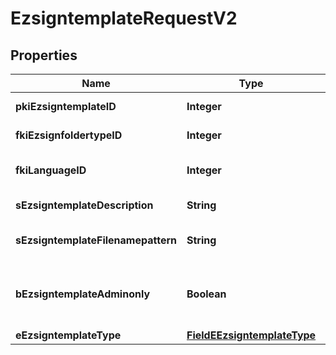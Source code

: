 

# EzsigntemplateRequestV2

## Properties

Name | Type | Description | Notes
------------ | ------------- | ------------- | -------------
**pkiEzsigntemplateID** | **Integer** | The unique ID of the Ezsigntemplate |  [optional]
**fkiEzsignfoldertypeID** | **Integer** | The unique ID of the Ezsignfoldertype. |  [optional]
**fkiLanguageID** | **Integer** | The unique ID of the Language.  Valid values:  |Value|Description| |-|-| |1|French| |2|English| | 
**sEzsigntemplateDescription** | **String** | The description of the Ezsigntemplate | 
**sEzsigntemplateFilenamepattern** | **String** | The filename pattern of the Ezsigntemplate |  [optional]
**bEzsigntemplateAdminonly** | **Boolean** | Whether the Ezsigntemplate can be accessed by admin users only (eUserType&#x3D;Normal) | 
**eEzsigntemplateType** | [**FieldEEzsigntemplateType**](FieldEEzsigntemplateType.md) |  | 





